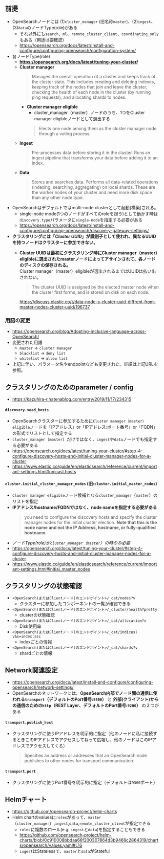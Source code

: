 ## 前提
- OpenSearchノードには (1)`cluster_manager` (旧名称`master`)、(2)`ingest`、(3)`data`のノードType(role)がある
  - それ以外にも`search`、`ml`、`remote_cluster_client`、`coordinating_only`もある（用途は要確認）
  - https://opensearch.org/docs/latest/install-and-configure/configuring-opensearch/configuration-system/
- 各ノードType(role)
  - **https://opensearch.org/docs/latest/tuning-your-cluster/**
  - **Cluster manager**  
    > Manages the overall operation of a cluster and keeps track of the cluster state. This includes creating and deleting indexes, keeping track of the nodes that join and leave the cluster, checking the health of each node in the cluster (by running ping requests), and allocating shards to nodes.
    - **Cluster manager eligible**  
      - cluster_manager（master）ノードのうち、1つをCluster manager eligibleノードとして選出する
      > Elects one node among them as the cluster manager node through a voting process.
  - **Ingest**  
    > Pre-processes data before storing it in the cluster. Runs an ingest pipeline that transforms your data before adding it to an index.
  - **Data**
    > Stores and searches data. Performs all data-related operations (indexing, searching, aggregating) on local shards. These are the worker nodes of your cluster and need more disk space than any other node type.
- OpenSearchはデフォルトではmulti-node clusterとして起動(構築)される。
  - single-node mode(1つのノードがすべてのroleを担う)として動かす時は`discovery.type`パラメータに`single-node`を指定する必要がある
  - https://opensearch.org/docs/latest/install-and-configure/configuring-opensearch/discovery-gateway-settings/
- **クラスタリングには「_Cluster UUID_」が識別子として使われ、異なるUUIDを持つノードはクラスターに参加できない。**
  - **Cluster UUIDは最初にクラスタリング時にCluster manager（master）eligibleに選出されたmasterノードによってアサインされて、各ノードのディスクの保存される。**  
    Cluster manager（master）eligibleが選出されるまではUUIDは払い出されない。
    > The cluster UUID is assigned by the elected master node when the cluster first forms, and is stored on disk on each node.

    https://discuss.elastic.co/t/data-node-s-cluster-uuid-diffrent-from-master-nodes-cluster-uuid/196737

### 用語の変更
- https://opensearch.org/blog/Adopting-inclusive-language-across-OpenSearch/
- 変更された用語
  - `master` -> `cluster manager`
  - `blacklist` -> `deny list`
  - `whitelist` -> `allow list`
- 上記に伴い、パラメータ名やendpointなども変更された。詳細は上記URLを参照。

## クラスタリングのためのparameter / config
- https://kazuhira-r.hatenablog.com/entry/2019/11/17/234315
#### **`discovery.seed_hosts`**
- OpenSearchクラスターに参加するために`Cluster manager（master） eligible`ノードを「IPアドレス」or「IPアドレス:ポート番号」or「FQDN」の形式でリストとして指定する
- `cluster_manager`（`master`）だけではなく、`ingest`や`data`ノードでも指定する必要がある
- https://opensearch.org/docs/latest/tuning-your-cluster/#step-4-configure-discovery-hosts-and-initial-cluster-manager-nodes-for-a-cluster
- https://www.elastic.co/guide/en/elasticsearch/reference/current/important-settings.html#unicast.hosts

#### **`cluster.initial_cluster_manager_nodes`** (旧:`cluster.initial_master_nodes`)
- `Cluster manager eligible`ノード候補となる`cluster_manager`（`master`）のリストを指定
- **IPアドレス/hostname/FQDNではなく、node nameを指定する必要がある**  
  > you need to configure the discovery hosts and specify the cluster manager nodes for the initial cluster election. **Note that this is the node name and not the IP Address, hostname, or fully-qualified hostname.**
- *ノードType(role)が`cluster_manager`（`master`）の時のみ必要*
- https://opensearch.org/docs/latest/tuning-your-cluster/#step-4-configure-discovery-hosts-and-initial-cluster-manager-nodes-for-a-cluster
- https://www.elastic.co/guide/en/elasticsearch/reference/current/important-settings.html#initial_master_nodes

## クラスタリングの状態確認
- `<OpenSearch(またはClientノード)のエンドポイント>/_cat/nodes?v`
  - クラスターに参加したコンポーネントの一覧が確認できる
- `<OpenSearch(またはClientノード)のエンドポイント>/_cluster/health?pretty`
  - clusterの状態確認
- `<OpenSearch(またはClientノード)のエンドポイント>/_cat/allocation?v`
  - Disk使用率
- `<OpenSearch(またはClientノード)のエンドポイント>/_cat/indices?v&s=index:asc`
  - indexごとの情報
- `<OpenSearch(またはClientノード)のエンドポイント>/_cat/shards?v`
  - shardごとの情報

## Network関連設定
- https://opensearch.org/docs/latest/install-and-configure/configuring-opensearch/network-settings/
- OpenSearchのネットワークには、**OpenSearch内部でノード間の通信に使われる`transport`（デフォルトのPort番号:`9300`）** と **外部(クライアント)からの通信のための`http`（REST Layer、デフォルトのPort番号:`9200`）** の２つがある
#### **`transport.publish_host`**
- クラスタリングに使うIPアドレスを明示的に指定（他のノードに私に接続するときこのIPアドレスでアクセスしてねって広報し、他のノードはこのIPアドレスでアクセスしてくる）  
  > Specifies an address or addresses that an OpenSearch node publishes to other nodes for transport communication.
#### **`transport.port`**
- クラスタリングに使うPort番号を明示的に指定（デフォルトは`9300`ポート）

## Helmチャート
- https://github.com/opensearch-project/helm-charts
- Helm chartのvaluesに`roles`があって、`master`（`cluster_manager`）,`ingest`,`data`,`remote_cluster_client`が指定できる
  - `roles`に複数のロール(e.g. `ingest`と`data`)を指定することもできる
  - https://github.com/opensearch-project/helm-charts/blob/0c910008bbdaa66f200307864d3b9466c2864319/charts/opensearch/values.yaml#L16
  - `ingest`はStatelessで、`master`と`data`がStateful